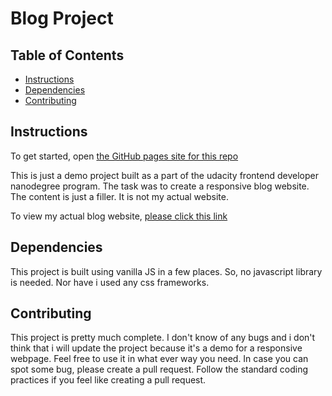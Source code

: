 # Blog Project

## Table of Contents

* [Instructions](#instructions)
* [Dependencies](#dependencies)
* [Contributing](#contributing)

## Instructions

To get started, open [the GitHub pages site for this repo](https://https://aman-kumar-rai.github.io/blog-project/)

This is just a demo project built as a part of the udacity frontend developer nanodegree program. The task was to create a responsive blog website. The content is just a filler. It is not my actual website.

To view my actual blog website, [please click this link](https://deadshot.space)

## Dependencies

This project is built using vanilla JS in a few places. So, no javascript library is needed. Nor have i used any css frameworks.

## Contributing

This project is pretty much complete. I don't know of any bugs and i don't think that i will update the project because it's a demo for a responsive webpage. Feel free to use it in what ever way you need. In case you can spot some bug, please create a pull request. Follow the standard coding practices if you feel like creating a pull request.
